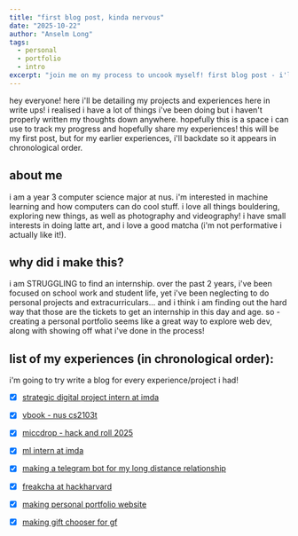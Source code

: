 ```yaml
---
title: "first blog post, kinda nervous"
date: "2025-10-22"
author: "Anselm Long"
tags:
  - personal
  - portfolio
  - intro
excerpt: "join me on my process to uncook myself! first blog post - i'll backdate other earlier posts."
---
```


hey everyone! here i'll be detailing my projects and experiences here in write ups! i realised i have a lot of things i've been doing but i haven't properly written my thoughts down anywhere. hopefully this is a space i can use to track my progress and hopefully share my experiences! this will be my first post, but for my earlier experiences, i'll backdate so it appears in chronological order.

## about me

i am a year 3 computer science major at nus. i'm interested in machine learning and how computers can do cool stuff. i love all things bouldering, exploring new things, as well as photography and videography! i have small interests in doing latte art, and i love a good matcha (i'm not performative i actually like it!).

## why did i make this?

i am STRUGGLING to find an internship. over the past 2 years, i've been focused on school work and student life, yet i've been neglecting to do personal projects and extracurriculars... and i think i am finding out the hard way that those are the tickets to get an internship in this day and age. so - creating a personal portfolio seems like a great way to explore web dev, along with showing off what i've done in the process!

## list of my experiences (in chronological order):
i'm going to try write a blog for every experience/project i had!
- [X] [strategic digital project intern at imda](/blog/sdp-intern)
- [X] [vbook - nus cs2103t](/blog/vbook)
- [X] [miccdrop - hack and roll 2025](/blog/miccdrop)
- [X] [ml intern at imda](/blog/machine-learning-intern)
- [X] [making a telegram bot for my long distance relationship](/blog/ldr-bot)
- [X] [freakcha at hackharvard](/blog/freak-cha)
- [X] [making personal portfolio website](/blog/portfolio-website)
- [X] [making gift chooser for gf](/blog/birthday-website)


